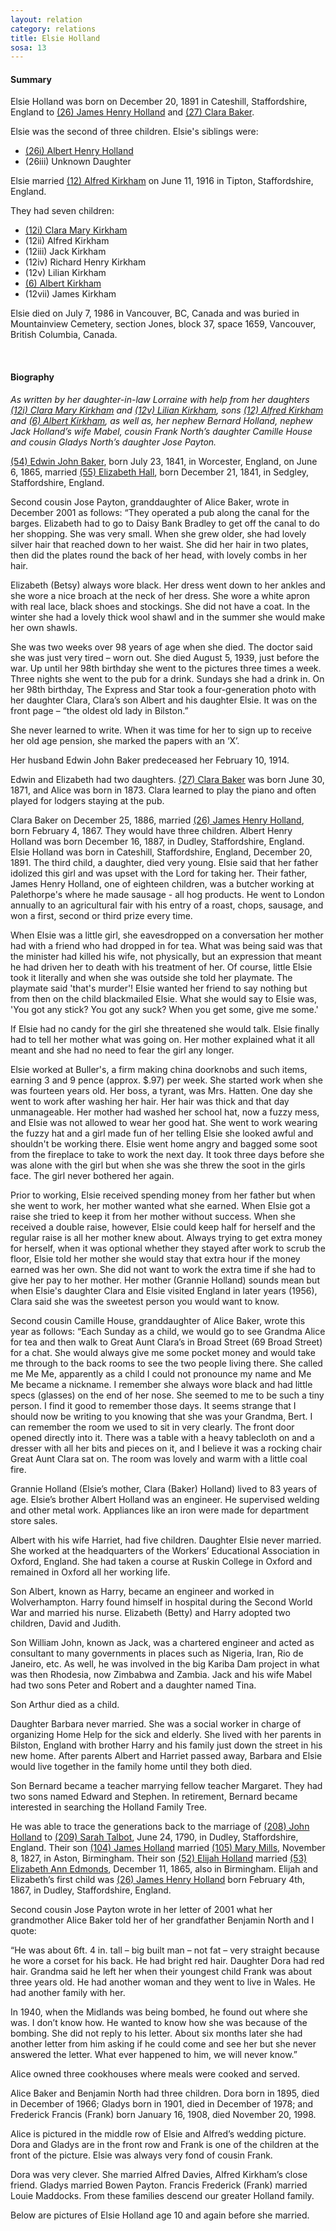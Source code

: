 ```yaml
---
layout: relation
category: relations
title: Elsie Holland
sosa: 13
---
```


#### Summary

Elsie Holland was born on December 20, 1891 in Cateshill, Staffordshire, England to [(26) James Henry Holland](/26-james-henry-holland/) and [(27) Clara Baker](/27-clara-baker/).

Elsie was the second of three children. Elsie's siblings were:

* [(26i) Albert Henry Holland](/26i-albert-henry-holland/)
* (26iii) Unknown Daughter

Elsie married [(12) Alfred Kirkham](/12-alfred-kirkham/) on June 11, 1916 in Tipton, Staffordshire, England.

They had seven children:

* [(12i) Clara Mary Kirkham](/12i-clara-mary-kirkham/)
* (12ii) Alfred Kirkham
* (12iii) Jack Kirkham
* (12iv) Richard Henry Kirkham
* (12v) Lilian Kirkham
* [(6) Albert Kirkham](/6-albert-kirkham)
* (12vii) James Kirkham

Elsie died on July 7, 1986 in Vancouver, BC, Canada and was buried in Mountainview Cemetery, section Jones, block 37, space 1659, Vancouver, British Columbia, Canada.

<br>

#### Biography

*As written by her daughter-in-law Lorraine with help from her daughters [(12i) Clara Mary Kirkham](/12i-clara-mary-kirkham/) and [(12v) Lilian Kirkham](/12v-lilian-kirkham/), sons [(12) Alfred Kirkham](/12-alfred-kirkham/) and [(6) Albert Kirkham](/6-albert-kirkham/), as well as, her nephew Bernard Holland, nephew Jack Holland’s wife Mabel, cousin Frank North’s daughter Camille House and cousin Gladys North’s daughter Jose Payton.*

[(54) Edwin John Baker](/54-edwin-john-baker/), born July 23, 1841, in Worcester, England, on June 6, 1865, married [(55) Elizabeth Hall](/55-elizabeth-hall/), born December 21, 1841, in Sedgley, Staffordshire, England.

Second cousin Jose Payton, granddaughter of Alice Baker, wrote in December 2001 as follows: “They operated a pub along the canal for the barges. Elizabeth had to go to Daisy Bank Bradley to get off the canal to do her shopping. She was very small. When she grew older, she had lovely silver hair that reached down to her waist. She did her hair in two plates, then did the plates round the back of her head, with lovely combs in her hair.

Elizabeth (Betsy) always wore black. Her dress went down to her ankles and she wore a nice broach at the neck of her dress. She wore a white apron with real lace, black shoes and stockings. She did not have a coat. In the winter she had a lovely thick wool shawl and in the summer she would make her own shawls.

She was two weeks over 98 years of age when she died. The doctor said she was just very tired – worn out. She died August 5, 1939, just before the war. Up until her 98th birthday she went to the pictures three times a week. Three nights she went to the pub for a drink. Sundays she had a drink in. On her 98th birthday, The Express and Star took a four-generation photo with her daughter Clara, Clara’s son Albert and his daughter Elsie. It was on the front page – “the oldest old lady in Bilston.”

She never learned to write. When it was time for her to sign up to receive her old age pension, she marked the papers with an ‘X’.

Her husband Edwin John Baker predeceased her February 10, 1914.

Edwin and Elizabeth had two daughters. [(27) Clara Baker](/27-clara-baker/) was born June 30, 1871, and Alice was born in 1873. Clara learned to play the piano and often played for lodgers staying at the pub.

Clara Baker on December 25, 1886, married [(26) James Henry Holland](/26-james-henry-holland/), born February 4, 1867. They would have three children. Albert Henry Holland was born December 16, 1887, in Dudley, Staffordshire, England. Elsie Holland was born in Cateshill, Staffordshire, England, December 20, 1891. The third child, a daughter, died very young. Elsie said that her father idolized this girl and was upset with the Lord for taking her. Their father, James Henry Holland, one of eighteen children, was a butcher working at Palethorpe's where he made sausage - all hog products. He went to London annually to an agricultural fair with his entry of a roast, chops, sausage, and won a first, second or third prize every time.

When Elsie was a little girl, she eavesdropped on a conversation her mother had with a friend who had dropped in for tea. What was being said was that the minister had killed his wife, not physically, but an expression that meant he had driven her to death with his treatment of her. Of course, little Elsie took it literally and when she was outside she told her playmate. The playmate said 'that's murder'! Elsie wanted her friend to say nothing but from then on the child blackmailed Elsie. What she would say to Elsie was,
'You got any stick? You got any suck? When you get some, give me some.'

If Elsie had no candy for the girl she threatened she would talk. Elsie finally had to tell her mother what was going on. Her mother explained what it all meant and she had no need to fear the girl any longer.

Elsie worked at Buller's, a firm making china doorknobs and such items, earning 3 and 9 pence (approx. $.97) per week. She started work when she was fourteen years old. Her boss, a tyrant, was Mrs. Hatten. One day she went to work after washing her hair. Her hair was thick and that day unmanageable. Her mother had washed her school hat, now a fuzzy mess, and Elsie was not allowed to wear her good hat. She went to work wearing the fuzzy hat and a girl made fun of her telling Elsie she looked awful and shouldn't be working there. Elsie went home angry and bagged some soot from the fireplace to take to work the next day. It took three days before she was alone with the girl but when she was she threw the soot in the girls face. The girl never bothered her again.

 Prior to working, Elsie received spending money from her father but when she went to work, her mother wanted what she earned. When Elsie got a raise she tried to keep it from her mother without success. When she received a double raise, however, Elsie could keep half for herself and the regular raise is all her mother knew about. Always trying to get extra money for herself, when it was optional whether they stayed after work to scrub the floor, Elsie told her mother she would stay that extra hour if the money earned was her own. She did not want to work the extra time if she had to give her pay to her mother. Her mother (Grannie Holland) sounds mean but when Elsie's daughter Clara and Elsie visited England in later years (1956), Clara said she was the sweetest person you would want to know.

Second cousin Camille House, granddaughter of Alice Baker, wrote this year as follows: “Each Sunday as a child, we would go to see Grandma Alice for tea and then walk to Great Aunt Clara’s in Broad Street (69 Broad Street) for a chat. She would always give me some pocket money and would take me through to the back rooms to see the two people living there. She called me Me Me, apparently as a child I could not pronounce my name and Me Me became a nickname. I remember she always wore black and had little specs (glasses) on the end of her nose. She seemed to me to be such a tiny person. I find it good to remember those days. It seems strange that I should now be writing to you knowing that she was your Grandma, Bert. I can remember the room we used to sit in very clearly. The front door opened directly into it. There was a table with a heavy tablecloth on and a dresser with all her bits and pieces on it, and I believe it was a rocking chair Great Aunt Clara sat on. The room was lovely and warm with a little coal fire.

Grannie Holland (Elsie’s mother, Clara (Baker) Holland) lived to 83 years of age.
Elsie’s brother Albert Holland was an engineer. He supervised welding and other metal work. Appliances like an iron were made for department store sales.

Albert with his wife Harriet, had five children. Daughter Elsie never married. She worked at the headquarters of the Workers’ Educational Association in Oxford, England. She had taken a course at Ruskin College in Oxford and remained in Oxford all her working life.

Son Albert, known as Harry, became an engineer and worked in Wolverhampton. Harry found himself in hospital during the Second World War and married his nurse. Elizabeth (Betty) and Harry adopted two children, David and Judith.

Son William John, known as Jack, was a chartered engineer and acted as consultant to many governments in places such as Nigeria, Iran, Rio de Janeiro, etc. As well, he was involved in the big Kariba Dam project in what was then Rhodesia, now Zimbabwa and Zambia. Jack and his wife Mabel had two sons Peter and Robert and a daughter named Tina.

Son Arthur died as a child.

Daughter Barbara never married. She was a social worker in charge of organizing Home Help for the sick and elderly. She lived with her parents in Bilston, England with brother Harry and his family just down the street in his new home. After parents Albert and Harriet passed away, Barbara and Elsie would live together in the family home until they both died.

Son Bernard became a teacher marrying fellow teacher Margaret. They had two sons named Edward and Stephen. In retirement, Bernard became interested in searching the Holland Family Tree.

He was able to trace the generations back to the marriage of [(208) John Holland](/208-john-holland/) to [(209) Sarah Talbot](/209-sarah-talbot/), June 24, 1790, in Dudley, Staffordshire, England. Their son [(104) James Holland](/104-james-holland/) married [(105) Mary Mills](/105-mary-mills/), November 8, 1827, in Aston, Birmingham. Their son [(52) Elijah Holland](/52-elijah-holland/) married [(53) Elizabeth Ann Edmonds](/53-elizabeth-ann-edmonds/), December 11, 1865, also in Birmingham. Elijah and Elizabeth’s first child was [(26) James Henry Holland](/26-james-henry-holland/) born February 4th, 1867, in Dudley, Staffordshire, England.

Second cousin Jose Payton wrote in her letter of 2001 what her grandmother Alice Baker told her of her grandfather Benjamin North and I quote:

“He was about 6ft. 4 in. tall – big built man – not fat – very straight because he wore a corset for his back. He had bright red hair. Daughter Dora had red hair. Grandma said he left her when their youngest child Frank was about three years old. He had another woman and they went to live in Wales. He had another family with her.

In 1940, when the Midlands was being bombed, he found out where she was. I don’t know how. He wanted to know how she was because of the bombing. She did not reply to his letter. About six months later she had another letter from him asking if he could come and see her but she never answered the letter. What ever happened to him, we will never know.”

Alice owned three cookhouses where meals were cooked and served.

Alice Baker and Benjamin North had three children. Dora born in 1895, died in December of 1966; Gladys born in 1901, died in December of 1978; and Frederick Francis (Frank) born January 16, 1908, died November 20, 1998.

Alice is pictured in the middle row of Elsie and Alfred’s wedding picture. Dora and Gladys are in the front row and Frank is one of the children at the front of the picture. Elsie was always very fond of cousin Frank.

Dora was very clever. She married Alfred Davies, Alfred Kirkham’s close friend. Gladys married Bowen Payton. Francis Frederick (Frank) married Louie Maddocks. From these families descend our greater Holland family.

Below are pictures of Elsie Holland age 10 and again before she married.
